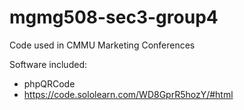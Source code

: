 # mgmg508-sec3-group4
Code used in CMMU Marketing Conferences

Software included:
- phpQRCode
- https://code.sololearn.com/WD8GprR5hozY/#html
